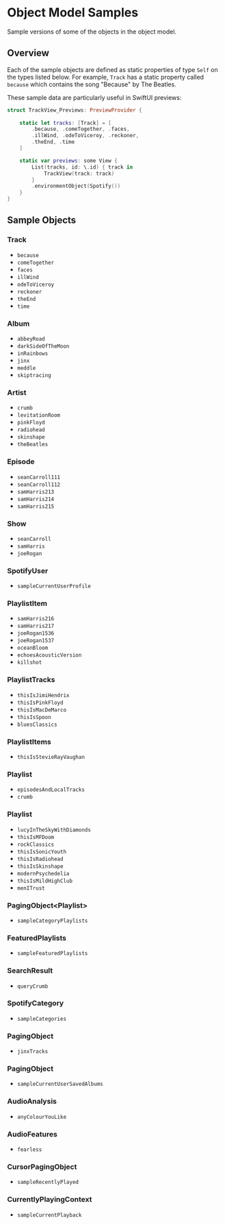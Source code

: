 # Object Model Samples

Sample versions of some of the objects in the object model.

## Overview

Each of the sample objects are defined as static properties of type `Self` on the types listed below. For example, `Track` has a static property called `because` which contains the song "Because" by The Beatles. 

These sample data are particularly useful in SwiftUI previews:

```swift
struct TrackView_Previews: PreviewProvider {
    
    static let tracks: [Track] = [
        .because, .comeTogether, .faces,
        .illWind, .odeToViceroy, .reckoner,
        .theEnd, .time
    ]

    static var previews: some View {
        List(tracks, id: \.id) { track in
            TrackView(track: track)
        }
        .environmentObject(Spotify())
    }
}
```

## Sample Objects

### Track

* `because`
* `comeTogether`
* `faces`
* `illWind`
* `odeToViceroy`
* `reckoner`
* `theEnd`
* `time`

### Album

* `abbeyRoad`
* `darkSideOfTheMoon`
* `inRainbows`
* `jinx`
* `meddle`
* `skiptracing`

### Artist

* `crumb`
* `levitationRoom`
* `pinkFloyd`
* `radiohead`
* `skinshape`
* `theBeatles`

### Episode

* `seanCarroll111`
* `seanCarroll112`
* `samHarris213`
* `samHarris214`
* `samHarris215`

### Show

* `seanCarroll`
* `samHarris`
* `joeRogan`

### SpotifyUser

* `sampleCurrentUserProfile`

### PlaylistItem

* `samHarris216`
* `samHarris217`
* `joeRogan1536`
* `joeRogan1537`
* `oceanBloom`
* `echoesAcousticVersion`
* `killshot`

### PlaylistTracks

* `thisIsJimiHendrix`
* `thisIsPinkFloyd`
* `thisIsMacDeMarco`
* `thisIsSpoon`
* `bluesClassics`

### PlaylistItems

* `thisIsStevieRayVaughan`

### Playlist<PlaylistItems>

* `episodesAndLocalTracks`
* `crumb`

### Playlist<PlaylistItemsReference>

* `lucyInTheSkyWithDiamonds`
* `thisIsMFDoom`
* `rockClassics`
* `thisIsSonicYouth`
* `thisIsRadiohead`
* `thisIsSkinshape`
* `modernPsychedelia`
* `thisIsMildHighClub`
* `menITrust`

### PagingObject<Playlist<PlaylistItemsReference>>

* `sampleCategoryPlaylists`

### FeaturedPlaylists

* `sampleFeaturedPlaylists`

### SearchResult

* `queryCrumb`


### SpotifyCategory

* `sampleCategories`

### PagingObject<Track>

* `jinxTracks`

### PagingObject<SavedAlbum>

* `sampleCurrentUserSavedAlbums`

### AudioAnalysis

* `anyColourYouLike`

### AudioFeatures

* `fearless`

### CursorPagingObject<PlayHistory>

* `sampleRecentlyPlayed`

### CurrentlyPlayingContext

* `sampleCurrentPlayback`






